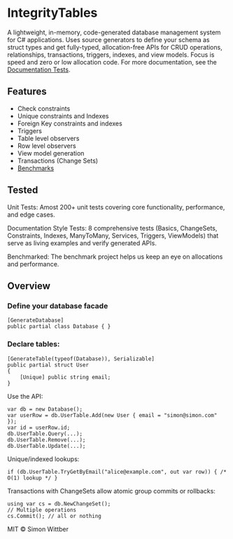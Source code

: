 ﻿# IntegrityTables

A lightweight, in-memory, code-generated database management system for C# applications. Uses source generators to define your schema as struct types and get fully-typed, allocation-free APIs for CRUD operations, relationships, transactions, triggers, indexes, and view models. Focus is speed and zero or low allocation code.
For more documentation, see the [Documentation Tests](Solution~/DocumentationTests).

## Features
- Check constraints
- Unique constraints and Indexes
- Foreign Key constraints and indexes
- Triggers
- Table level observers
- Row level observers
- View model generation
- Transactions (Change Sets)
- [Benchmarks](benchmarks.md)

## Tested

Unit Tests: Amost 200+ unit tests covering core functionality, performance, and edge cases.

Documentation Style Tests: 8 comprehensive tests  (Basics, ChangeSets, Constraints, Indexes, ManyToMany, Services, Triggers, ViewModels) that serve as living examples and verify generated APIs.

Benchmarked: The benchmark project helps us keep an eye on allocations and performance.

## Overview

### Define your database facade

    [GenerateDatabase]
    public partial class Database { }

### Declare tables:

    [GenerateTable(typeof(Database)), Serializable]
    public partial struct User
    {
        [Unique] public string email;
    }

Use the API:

    var db = new Database();
    var userRow = db.UserTable.Add(new User { email = "simon@simon.com" });
    var id = userRow.id;
    db.UserTable.Query(...);
    db.UserTable.Remove(...);
    db.UserTable.Update(...);


Unique/indexed lookups:

    if (db.UserTable.TryGetByEmail("alice@example.com", out var row)) { /* O(1) lookup */ }

Transactions with ChangeSets allow atomic group commits or rollbacks:

    using var cs = db.NewChangeSet();
    // Multiple operations
    cs.Commit(); // all or nothing


MIT © Simon Wittber
